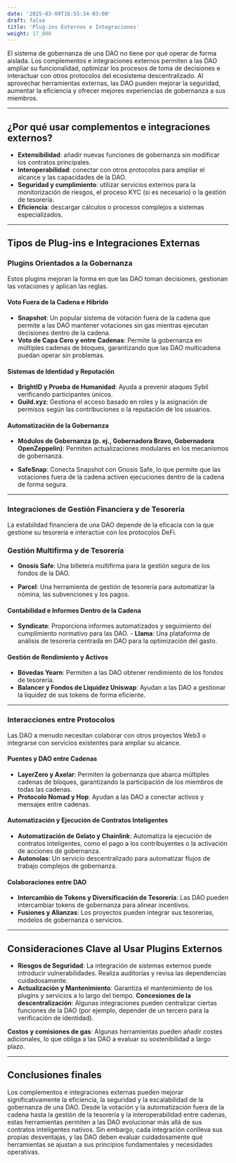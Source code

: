 ```yaml
---
date: '2025-03-09T16:55:34-03:00'
draft: false
title: 'Plug-ins Externos e Integraciones'
weight: 17_000
---
```


El sistema de gobernanza de una DAO no tiene por qué operar de forma aislada. Los complementos e integraciones externos permiten a las DAO ampliar su funcionalidad, optimizar los procesos de toma de decisiones e interactuar con otros protocolos del ecosistema descentralizado. Al aprovechar herramientas externas, las DAO pueden mejorar la seguridad, aumentar la eficiencia y ofrecer mejores experiencias de gobernanza a sus miembros.

---

## **¿Por qué usar complementos e integraciones externos?**

- **Extensibilidad**: añadir nuevas funciones de gobernanza sin modificar los contratos principales.
- **Interoperabilidad**: conectar con otros protocolos para ampliar el alcance y las capacidades de la DAO.
- **Seguridad y cumplimiento**: utilizar servicios externos para la monitorización de riesgos, el proceso KYC (si es necesario) o la gestión de tesorería.
- **Eficiencia**: descargar cálculos o procesos complejos a sistemas especializados.

---

## **Tipos de Plug-ins e Integraciones Externas**

### **Plugins Orientados a la Gobernanza**

Estos plugins mejoran la forma en que las DAO toman decisiones, gestionan las votaciones y aplican las reglas.

#### **Voto Fuera de la Cadena e Híbrido**
- **Snapshot**: Un popular sistema de votación fuera de la cadena que permite a las DAO mantener votaciones sin gas mientras ejecutan decisiones dentro de la cadena.
- **Voto de Capa Cero y entre Cadenas**: Permite la gobernanza en múltiples cadenas de bloques, garantizando que las DAO multicadena puedan operar sin problemas.

#### **Sistemas de Identidad y Reputación**
- **BrightID y Prueba de Humanidad**: Ayuda a prevenir ataques Sybil verificando participantes únicos.
- **Guild.xyz**: Gestiona el acceso basado en roles y la asignación de permisos según las contribuciones o la reputación de los usuarios.

#### **Automatización de la Gobernanza**
- **Módulos de Gobernanza (p. ej., Gobernadora Bravo, Gobernadora OpenZeppelin)**: Permiten actualizaciones modulares en los mecanismos de gobernanza.

- **SafeSnap**: Conecta Snapshot con Gnosis Safe, lo que permite que las votaciones fuera de la cadena activen ejecuciones dentro de la cadena de forma segura.

---

### **Integraciones de Gestión Financiera y de Tesorería**

La estabilidad financiera de una DAO depende de la eficacia con la que gestione su tesorería e interactúe con los protocolos DeFi.


### **Gestión Multifirma y de Tesorería**
- **Gnosis Safe**: Una billetera multifirma para la gestión segura de los fondos de la DAO.

- **Parcel**: Una herramienta de gestión de tesorería para automatizar la nómina, las subvenciones y los pagos.


#### **Contabilidad e Informes Dentro de la Cadena**
- **Syndicate**: Proporciona informes automatizados y seguimiento del cumplimiento normativo para las DAO. - **Llama**: Una plataforma de análisis de tesorería centrada en DAO para la optimización del gasto.

#### **Gestión de Rendimiento y Activos**
- **Bóvedas Yearn**: Permiten a las DAO obtener rendimiento de los fondos de tesorería.
- **Balancer y Fondos de Liquidez Uniswap**: Ayudan a las DAO a gestionar la liquidez de sus tokens de forma eficiente.

---

### **Interacciones entre Protocolos**

Las DAO a menudo necesitan colaborar con otros proyectos Web3 o integrarse con servicios existentes para ampliar su alcance.

#### **Puentes y DAO entre Cadenas**
- **LayerZero y Axelar**: Permiten la gobernanza que abarca múltiples cadenas de bloques, garantizando la participación de los miembros de todas las cadenas.
- **Protocolo Nomad y Hop**: Ayudan a las DAO a conectar activos y mensajes entre cadenas.

#### **Automatización y Ejecución de Contratos Inteligentes**
- **Automatización de Gelato y Chainlink**: Automatiza la ejecución de contratos inteligentes, como el pago a los contribuyentes o la activación de acciones de gobernanza.
- **Autonolas**: Un servicio descentralizado para automatizar flujos de trabajo complejos de gobernanza.

#### **Colaboraciones entre DAO**
- **Intercambio de Tokens y Diversificación de Tesorería**: Las DAO pueden intercambiar tokens de gobernanza para alinear incentivos.
- **Fusiones y Alianzas**: Los proyectos pueden integrar sus tesorerías, modelos de gobernanza o servicios.

---

## **Consideraciones Clave al Usar Plugins Externos**

- **Riesgos de Seguridad**: La integración de sistemas externos puede introducir vulnerabilidades. Realiza auditorías y revisa las dependencias cuidadosamente.
- **Actualización y Mantenimiento**: Garantiza el mantenimiento de los plugins y servicios a lo largo del tiempo. **Concesiones de la descentralización**: Algunas integraciones pueden centralizar ciertas funciones de la DAO (por ejemplo, depender de un tercero para la verificación de identidad).

**Costos y comisiones de gas**: Algunas herramientas pueden añadir costes adicionales, lo que obliga a las DAO a evaluar su sostenibilidad a largo plazo.

---

## **Conclusiones finales**

Los complementos e integraciones externas pueden mejorar significativamente la eficiencia, la seguridad y la escalabilidad de la gobernanza de una DAO. Desde la votación y la automatización fuera de la cadena hasta la gestión de la tesorería y la interoperabilidad entre cadenas, estas herramientas permiten a las DAO evolucionar más allá de sus contratos inteligentes nativos. Sin embargo, cada integración conlleva sus propias desventajas, y las DAO deben evaluar cuidadosamente qué herramientas se ajustan a sus principios fundamentales y necesidades operativas.
